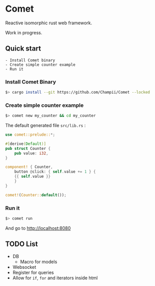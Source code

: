 # Comet

Reactive isomorphic rust web framework.

Work in progress.

## Quick start

    - Install Comet binary
    - Create simple counter example
    - Run it

### Install Comet Binary

```bash
$> cargo install --git https://github.com/Champii/Comet --locked
```

### Create simple counter example

```bash
$> comet new my_counter && cd my_counter
```

The default generated file `src/lib.rs` :

```rust
use comet::prelude::*;

#[derive(Default)]
pub struct Counter {
    pub value: i32,
}

component! { Counter,
    button @click: { self.value += 1 } {
	{{ self.value }}
    }
}

comet!(Counter::default());
```

### Run it

```bash
$> comet run
```

And go to [http://localhost:8080](http://localhost:8080)

## TODO List
- DB
    - Macro for models
- Websocket
- Register for queries
- Allow for `if`, `for` and iterators inside html

